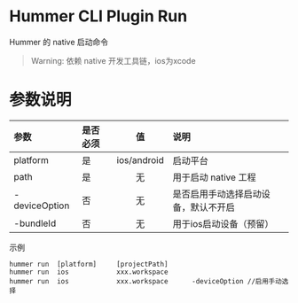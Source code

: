 # Hummer CLI Plugin Run
Hummer 的 native 启动命令
> Warning: 依赖 native 开发工具链，ios为xcode
# 参数说明

| 参数 | 是否必须 | 值 | 说明 |
| :-----| :---- | :----: | :---- |
| platform | 是 | ios/android | 启动平台 |
| path | 是 | 无 | 用于启动 native 工程 |
| -deviceOption | 否 | 无 | 是否启用手动选择启动设备，默认不开启 |
| -bundleId | 否 | 无 | 用于ios启动设备（预留） |

示例
```
hummer run  [platform]     [projectPath]   
hummer run  ios            xxx.workspace  
hummer run  ios            xxx.workspace      -deviceOption //启用手动选择
```
